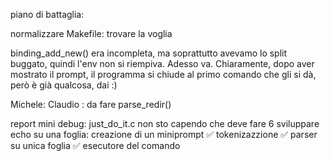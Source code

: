 piano di battaglia: 

normalizzare Makefile:
	trovare la voglia

binding_add_new() era incompleta, ma soprattutto avevamo lo split buggato, quindi l'env non si riempiva. Adesso va.
Chiaramente, dopo aver mostrato il prompt, il programma si chiude al primo comando che gli si dà, però è già qualcosa, dai :)

Michele: 
Claudio : da fare parse_redir()

report mini debug: just_do_it.c non sto capendo che deve fare
6
sviluppare echo su una foglia:
	creazione di un miniprompt ✅
	tokenizazzione ✅
	parser su unica foglia ✅
	esecutore del comando
